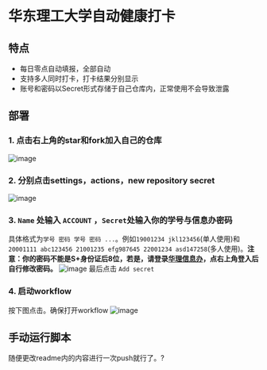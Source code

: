 # 华东理工大学自动健康打卡

## 特点
 * 每日零点自动填报，全部自动
 * 支持多人同时打卡，打卡结果分别显示
 * 账号和密码以Secret形式存储于自己仓库内，正常使用不会导致泄露

## 部署
### 1. 点击右上角的star和fork加入自己的仓库
![image](https://user-images.githubusercontent.com/30517062/193272730-a7d0154d-d23e-440c-a0b6-06733fc30b8f.png)
### 2. 分别点击settings，actions，new repository secret 
![image](https://user-images.githubusercontent.com/30517062/193273198-e08ef3ec-0912-441e-a334-eb8731aca9c6.png)
### 3. `Name` 处输入 `ACCOUNT` ，`Secret`处输入你的学号与信息办密码
具体格式为`学号 密码 学号 密码 ...`。例如`19001234 jkl123456`(单人使用)和`20001111 abc123456 21001235 efg987645 22001234 asd147258`(多人使用)。**注意：你的密码不能是S+身份证后8位，若是，请登录[华理信息办](https://i.ecust.edu.cn/)，点右上角登入后自行修改密码。**
![image](https://user-images.githubusercontent.com/88281489/193488075-597fe4b5-7a34-483d-af0a-0c35bf277cc0.png)
最后点击 `Add secret`
### 4. 启动workflow
按下图点击。确保打开workflow
![image](https://user-images.githubusercontent.com/30517062/193445833-ae8c6ab9-018a-439f-b685-783d7514dbe8.png)
## 手动运行脚本
随便更改readme内的内容进行一次push就行了。?
